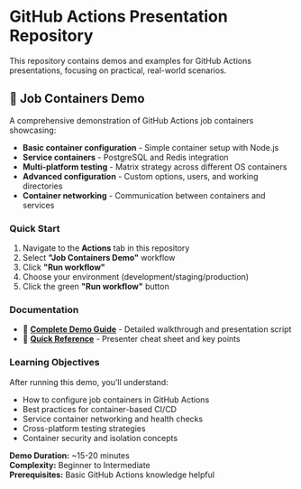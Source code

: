 # GitHub Actions Presentation Repository

This repository contains demos and examples for GitHub Actions presentations, focusing on practical, real-world scenarios.

## 🐳 Job Containers Demo

A comprehensive demonstration of GitHub Actions job containers showcasing:

- **Basic container configuration** - Simple container setup with Node.js
- **Service containers** - PostgreSQL and Redis integration  
- **Multi-platform testing** - Matrix strategy across different OS containers
- **Advanced configuration** - Custom options, users, and working directories
- **Container networking** - Communication between containers and services

### Quick Start

1. Navigate to the **Actions** tab in this repository
2. Select **"Job Containers Demo"** workflow
3. Click **"Run workflow"** 
4. Choose your environment (development/staging/production)
5. Click the green **"Run workflow"** button

### Documentation

- 📖 **[Complete Demo Guide](DEMO_GUIDE.md)** - Detailed walkthrough and presentation script
- 🔖 **[Quick Reference](QUICK_REFERENCE.md)** - Presenter cheat sheet and key points

### Learning Objectives

After running this demo, you'll understand:
- How to configure job containers in GitHub Actions
- Best practices for container-based CI/CD
- Service container networking and health checks
- Cross-platform testing strategies
- Container security and isolation concepts

**Demo Duration:** ~15-20 minutes  
**Complexity:** Beginner to Intermediate  
**Prerequisites:** Basic GitHub Actions knowledge helpful
